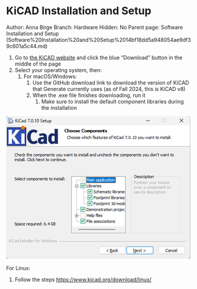 # KiCAD Installation and Setup

Author: Anna Birge
Branch: Hardware
Hidden: No
Parent page: Software Installation and Setup (Software%20Installation%20and%20Setup%2014bf18dd5a948054ae9df39c601a5c44.md)

1. Go to [the KiCAD website](https://www.kicad.org/) and click the blue “Download” button in the middle of the page
2. Select your operating system, then:
    1. For macOS/Windows:
        1. Use the GitHub download link to download the version of KiCAD that Generate currently uses (as of Fall 2024, this is KiCAD v8)
        2. When the .exe file finishes downloading, run it
            1. Make sure to install the default component libraries during the installation

![image.png](KiCAD%20Installation%20and%20Setup%2014af18dd5a9480b3bd5af70ae4b843df/image.png)

For Linux:

1. Follow the steps https://www.kicad.org/download/linux/